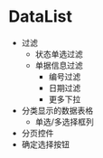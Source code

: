 ﻿# DataList

* 过滤
  * 状态单选过滤
  * 单据信息过滤
    * 编号过滤
    * 日期过滤
    * 更多下拉
* 分类显示的数据表格
  * 单选/多选择框列
* 分页控件
* 确定选择按钮